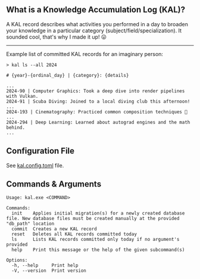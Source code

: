 ## What is a Knowledge Accumulation Log (KAL)?
A KAL record describes what activities you performed in a day to broaden your knowledge in a particular category (subject/field/specialization). It sounded cool, that's why I made it up! 😛

---

Example list of committed KAL records for an imaginary person:
```
> kal ls --all 2024

# {year}-{ordinal_day} | {category}: {details}

...
2024-90 | Computer Graphics: Took a deep dive into render pipelines with Vulkan.
2024-91 | Scuba Diving: Joined to a local diving club this afternoon!
...
2024-193 | Cinematography: Practiced common composition techniques 🎥
...
2024-294 | Deep Learning: Learned about autograd engines and the math behind.
...
```

## Configuration File
See [kal.config.toml](./kal.config.toml) file.

## Commands & Arguments
```
Usage: kal.exe <COMMAND>

Commands:
  init    Applies initial migration(s) for a newly created database file. New database files must be created manually at the provided "db_path" location
  commit  Creates a new KAL record
  reset   Deletes all KAL records committed today
  ls      Lists KAL records committed only today if no argument's provided
  help    Print this message or the help of the given subcommand(s)

Options:
  -h, --help     Print help
  -V, --version  Print version
```
